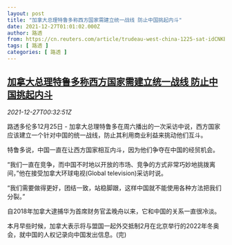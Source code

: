 ```yaml
---
layout: post
title: "加拿大总理特鲁多称西方国家需建立统一战线 防止中国挑起内斗"
date: 2021-12-27T01:01:02.000Z
author: 路透
from: https://cn.reuters.com/article/trudeau-west-china-1225-sat-idCNKBS2J600J
tags: [ 路透 ]
categories: [ 路透 ]
---
```

<!--1640566862000-->
[加拿大总理特鲁多称西方国家需建立统一战线 防止中国挑起内斗](https://cn.reuters.com/article/trudeau-west-china-1225-sat-idCNKBS2J600J)
------

<div>
<div><i>2021-12-27T00:32:51Z</i></div><p>路透多伦多12月25日 - 加拿大总理特鲁多在周六播出的一次采访中说，西方国家应该建立一个针对中国的统一战线，防止其利用商业利益来挑动他们互斗。</p><p>特鲁多说，中国一直在让西方国家相互内斗，因为他们争夺在中国的经贸机会。</p><p>“我们一直在竞争，而中国不时地以开放的市场、竞争的方式非常巧妙地挑拨离间，”他在接受加拿大环球电视(Global television)采访时说。</p><p>“我们需要做得更好，团结一致，站稳脚跟，这样中国就不能使用各种方法把我们分裂。”</p><p>自2018年加拿大逮捕华为首席财务官孟晚舟以来，它和中国的关系一直很冷淡。</p><p>本月早些时候，加拿大表示将与盟国一起外交抵制2月在北京举行的2022年冬奥会，就中国的人权记录向中国发出信息。(完)</p>
</div>
